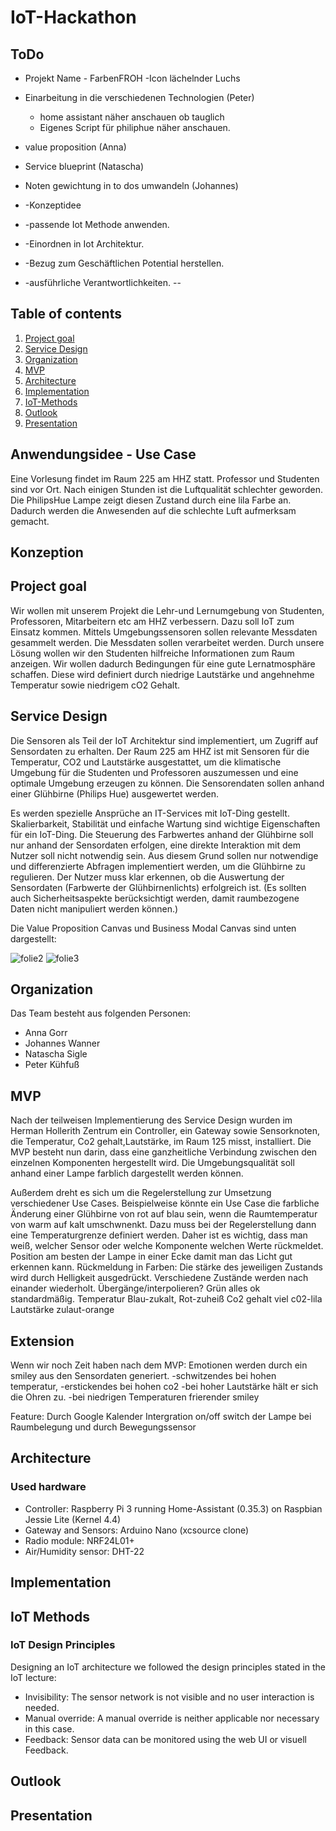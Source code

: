# IoT-Hackathon

## ToDo

* Projekt Name - FarbenFROH -Icon lächelnder Luchs

* Einarbeitung in die verschiedenen Technologien (Peter)
  * home assistant näher anschauen ob tauglich
  * Eigenes Script für philiphue näher anschauen.
* value proposition (Anna)
* Service blueprint (Natascha)
* Noten gewichtung in to dos umwandeln (Johannes)
  
 * -Konzeptidee
 * -passende Iot Methode anwenden.
 * -Einordnen in Iot Architektur.
 * -Bezug zum Geschäftlichen Potential herstellen.
 * -ausführliche Verantwortlichkeiten.
  --
## Table of contents

1. [Project goal](#Project-goal)
2. [Service Design](#Service-Design)
3. [Organization](#Organization)
4. [MVP](#MVP)
5. [Architecture](#Architecture)
6. [Implementation](#Implementation)
7. [IoT-Methods](#IoT-Methods)
8. [Outlook](#Outlook)
9. [Presentation](#Presentation)

## Anwendungsidee - Use Case
Eine Vorlesung findet im Raum 225 am HHZ statt. Professor und Studenten sind vor Ort. Nach einigen Stunden ist die Luftqualität schlechter geworden. Die PhilipsHue Lampe zeigt diesen Zustand durch eine lila Farbe an. Dadurch werden die Anwesenden auf die schlechte Luft aufmerksam gemacht.

## Konzeption


## Project goal

Wir wollen mit unserem Projekt die Lehr-und Lernumgebung von Studenten, Professoren, Mitarbeitern etc am HHZ verbessern.
Dazu soll IoT zum Einsatz kommen. Mittels Umgebungssensoren sollen relevante Messdaten gesammelt werden. Die Messdaten sollen verarbeitet werden. Durch unsere Lösung wollen wir den Studenten hilfreiche Informationen zum Raum anzeigen. Wir wollen dadurch Bedingungen für eine gute Lernatmosphäre schaffen. Diese wird definiert durch niedrige Lautstärke und angehnehme Temperatur sowie niedrigem cO2 Gehalt. 

## Service Design
Die Sensoren als Teil der IoT Architektur sind implementiert, um Zugriff auf Sensordaten zu erhalten. Der Raum 225 am HHZ ist mit Sensoren für die Temperatur, CO2 und Lautstärke ausgestattet, um die klimatische Umgebung für die Studenten und Professoren auszumessen und eine optimale Umgebung erzeugen zu können. Die Sensorendaten sollen anhand einer Glühbirne (Philips Hue) ausgewertet werden. 

Es werden spezielle Ansprüche an IT-Services mit IoT-Ding gestellt. Skalierbarkeit, Stabilität und einfache Wartung sind wichtige Eigenschaften für ein IoT-Ding. Die Steuerung des Farbwertes anhand der Glühbirne soll nur anhand der Sensordaten erfolgen, eine direkte Interaktion mit dem Nutzer soll nicht notwendig sein. Aus diesem Grund sollen nur notwendige und differenzierte Abfragen implementiert werden, um die Glühbirne zu regulieren. Der Nutzer muss klar erkennen, ob die Auswertung der Sensordaten (Farbwerte der Glühbirnenlichts) erfolgreich ist. 
(Es sollten auch Sicherheitsaspekte berücksichtigt werden, damit raumbezogene Daten nicht manipuliert werden können.)

Die Value Proposition Canvas und Business Modal Canvas sind unten dargestellt: 


![folie2](https://cloud.githubusercontent.com/assets/22808808/26324694/2215fd78-3f34-11e7-9d0e-6dbe2c55941c.jpg)
![folie3](https://cloud.githubusercontent.com/assets/22808808/26324695/224bac02-3f34-11e7-88a8-d603b9dba85f.jpg)


## Organization

Das Team besteht aus folgenden Personen:

* Anna Gorr
* Johannes Wanner
* Natascha Sigle
* Peter Kühfuß

## MVP

Nach der teilweisen Implementierung des Service Design wurden im Herman Hollerith Zentrum ein Controller, ein Gateway sowie  Sensorknoten, die Temperatur, Co2 gehalt,Lautstärke, im Raum 125 misst, installiert.
Die MVP besteht nun darin, dass eine ganzheitliche Verbindung zwischen den einzelnen Komponenten hergestellt wird. Die Umgebungsqualität soll anhand einer Lampe farblich dargestellt werden können.

Außerdem dreht es sich um die Regelerstellung zur Umsetzung verschiedener Use Cases. Beispielweise könnte ein Use Case die farbliche Änderung einer Glühbirne von rot auf blau sein, wenn die Raumtemperatur von warm auf kalt umschwnenkt. Dazu muss bei der Regelerstellung dann eine Temperaturgrenze definiert werden. Daher ist es wichtig, dass man weiß, welcher Sensor oder welche Komponente welchen Werte rückmeldet.
Position am besten der Lampe in einer Ecke damit man das Licht gut erkennen kann.
Rückmeldung in Farben:
  Die stärke des jeweiligen Zustands wird durch Helligkeit ausgedrückt.
  Verschiedene Zustände werden nach einander wiederholt. Übergänge/interpolieren?
  Grün alles ok standardmäßig.
  Temperatur Blau-zukalt,  Rot-zuheiß
  Co2 gehalt viel c02-lila 
  Lautstärke zulaut-orange


## Extension
Wenn wir noch Zeit haben nach dem MVP:
Emotionen werden durch ein smiley aus den Sensordaten generiert.
  -schwitzendes bei hohen temperatur, 
  -erstickendes bei hohen co2
  -bei hoher Lautstärke hält er sich die Ohren zu. 
  -bei niedrigen Temperaturen frierender smiley
  
 Feature: Durch Google Kalender Intergration on/off switch der Lampe bei Raumbelegung und durch Bewegungssensor
 
## Architecture

### Used hardware

* Controller: Raspberry Pi 3 running Home-Assistant (0.35.3) on Raspbian Jessie Lite (Kernel 4.4)
* Gateway and Sensors: Arduino Nano (xcsource clone)
* Radio module: NRF24L01+
* Air/Humidity sensor: DHT-22

## Implementation

## IoT Methods

### IoT Design Principles

Designing an IoT architecture we followed the design principles stated in the IoT lecture:

* Invisibility: The sensor network is not visible and no user interaction is needed.
* Manual override: A manual override is neither applicable nor necessary in this case.
* Feedback: Sensor data can be monitored using the web UI or visuell Feedback.

## Outlook

## Presentation
